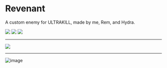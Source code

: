 # Revenant
A custom enemy for ULTRAKILL, made by me, Rem, and Hydra.

[![](https://github.com/wafflethings/Waffle.Revenant/assets/60797216/5747ef08-6d0b-424d-a6f2-8d56b1577b9f)](https://twitter.com/wafflestuff_/)
[![](https://github.com/wafflethings/Waffle.Revenant/assets/60797216/9d36f204-c8a6-4702-a1b8-5a2b91b5a53e)](https://twitter.com/Rem_Safe_Space/)
[![](https://github.com/wafflethings/Waffle.Revenant/assets/60797216/731c3ff4-fde0-4d69-8b39-3e6e52925794)](https://twitter.com/Hydraxous/)

---
[![](https://github.com/wafflethings/Waffle.Revenant/assets/60797216/7b3df3d1-2753-41cc-b49f-0c769bfb258c)](https://youtu.be/OnO7xvWB15Y)

---
![image](https://github.com/wafflethings/Waffle.Revenant/assets/60797216/f391357c-8fe3-49d9-adc5-507b87486a61)
